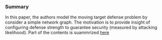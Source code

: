 

### Summary
In this paper, the authors model the moving target defense problem by consider a simple network graph. The motivation is to provide insight of configuring defense strength to guarantee security (measured by attacking likelihood). Part of the contents is suammrized [here](../../model)
